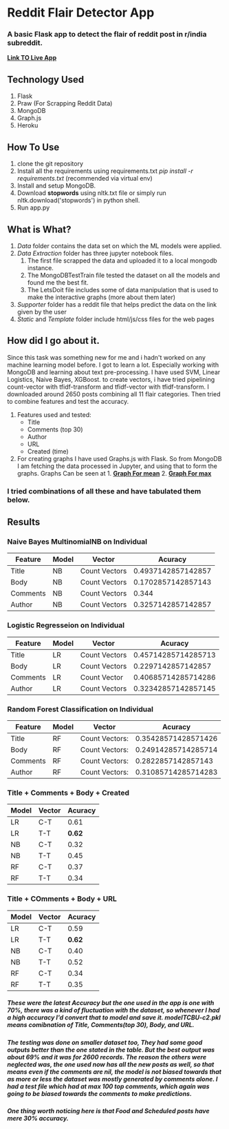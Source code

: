 # Reddit Flair Detector App
### A basic Flask app to detect the flair of reddit post in r/india subreddit.

**[Link TO Live App](https://flairfetector.herokuapp.com/)**

## Technology Used
1. Flask
2. Praw (For Scrapping Reddit Data)
3. MongoDB
4. Graph.js
5. Heroku

## How To Use
1. clone the git repository
2. Install all the requirements using requirements.txt *pip install -r requirements.txt* (recommended via virtual env)
3. Install and setup MongoDB.
4. Download **stopwords** using nltk.txt file or simply run nltk.download('stopwords') in python shell.
5. Run app.py

## What is What?
1. *Data* folder contains the data set on which the ML models were applied.
2. *Data Extraction* folder has three jupyter notebook files. 
    1. The first file scrapped the data and uploaded it to a local mongodb instance.
    2. The MongoDBTestTrain file tested the dataset on all the models and found me the best fit.
    3. The LetsDoit file includes some of data manipulation that is used to make the interactive graphs (more about them later)
3. *Supporter* folder has a reddit file that helps predict the data on the link given by the user
4. *Static* and *Template* folder include html/js/css files for the web pages

## How did I go about it.
Since this task was something new for me and i hadn't worked on any machine learning model before. I got to learn a lot. Especially working with MongoDB and learning about text pre-processing. I have used SVM, Linear Logistics, Naive Bayes, XGBoost. to create vectors, i have tried pipelining count-vector with tfidf-transform and tfidf-vector with tfidf-transform. I downloaded around 2650 posts combining all 11 flair categories. Then tried to combine features and test the accuracy.
1. Features used and tested:
    * Title
    * Comments (top 30)
    * Author
    * URL
    * Created (time)
2. For creating graphs I have used Graphs.js with Flask. So from MongoDB I am fetching the data processed in Jupyter, and using that to form the graphs. Graphs Can be seen at 
        1. **[Graph For mean](https://flairfetector.herokuapp.com/graphs?field=mean)**
        2. **[Graph For max](https://flairfetector.herokuapp.com/graphs?field=max)**

### I tried combinations of all these and have tabulated them below.
## Results

### Naive Bayes MultinomialNB on Individual

| Feature  | Model | Vector | Acuracy|
| ------------- | ------------- |------------- | ------------- |
|Title| NB| Count Vectors|  0.4937142857142857|
|Body| NB| Count Vectors|  0.1702857142857143|
|Comments|NB| Count Vectors|  0.344|
|Author| NB| Count Vectors|  0.3257142857142857|


### Logistic Regresseion on Individual
| Feature  | Model | Vector | Acuracy|
| ------------- | ------------- |------------- | ------------- |
|Title| LR| Count Vectors|  0.45714285714285713|
|Body| LR| Count Vectors|  0.2297142857142857|
|Comments|LR| Count Vector|  0.40685714285714286|
|Author|LR| Count Vectors|  0.32342857142857145|


### Random Forest Classification on Individual
| Feature  | Model | Vector | Acuracy|
| ------------- | ------------- |------------- | ------------- |
|Title| RF| Count Vectors:|  0.35428571428571426|
|Body|RF| Count Vectors:|  0.24914285714285714|
|Comments|RF| Count Vectors:|  0.2822857142857143|
|Author|RF| Count Vectors:|  0.31085714285714283|


### Title + Comments + Body + Created
| Model | Vector | Acuracy|
| ------------ |------------- | ------------- |
|LR|C-T| 0.61|
|LR|T-T|**0.62**|
|NB|C-T|0.32|
|NB|T-T|0.45|
|RF|C-T|0.37|
|RF|T-T|0.34|


### Title + COmments + Body + URL
| Model | Vector | Acuracy|
| ------------ |------------- | ------------- |
|LR|C-T| 0.59|
|LR|T-T|**0.62**|
|NB|C-T|0.40|
|NB|T-T|0.52|
|RF|C-T|0.34|
|RF|T-T|0.35|



##### These were the latest Accuracy but the one used in the app is one with 70%, there was a kind of fluctuation with the dataset, so whenever I had a high accuracy I'd convert that to model and save it. **modelTCBU-c2.pkl** means comibnation of Title, Comments(top 30), Body, and URL.

##### The testing was done on smaller dataset too, They had some good outputs better than the one stated in the table. But the best output was about 69% and it was for 2600 records.  The reason the others were neglected was, the one used now has all the new posts as well, so that means even if the comments are nil, the model is not biased towards that as more or less the dataset was mostly generated by comments alone. I had a test file which had at max 100 top comments, which again was going to be biased towards the comments to make predictions.

##### One thing worth noticing here is that Food and Scheduled posts have mere 30% accuracy.
















